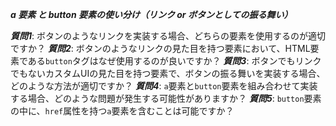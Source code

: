 ***a 要素 と button 要素の使い分け（リンク or ボタンとしての振る舞い）***

***質問1***: ボタンのようなリンクを実装する場合、どちらの要素を使用するのが適切ですか？
***質問2***: ボタンのようなリンクの見た目を持つ要素において、HTML要素である`button`タグはなぜ使用するのが良いですか？
***質問3***: ボタンでもリンクでもないカスタムUIの見た目を持つ要素で、ボタンの振る舞いを実装する場合、どのような方法が適切ですか？
***質問4***: `a`要素と`button`要素を組み合わせて実装する場合、どのような問題が発生する可能性がありますか？
***質問5***: `button`要素の中に、`href`属性を持つ`a`要素を含むことは可能ですか？